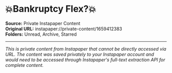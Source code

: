 # 💥Bankruptcy Flex?💥

**Source:** Private Instapaper Content  
**Original URL:** instapaper://private-content/1659412383  
**Folders:** Unread, Archive, Starred  

---

*This is private content from Instapaper that cannot be directly accessed via URL. The content was saved privately to your Instapaper account and would need to be accessed through Instapaper's full-text extraction API for complete content.*